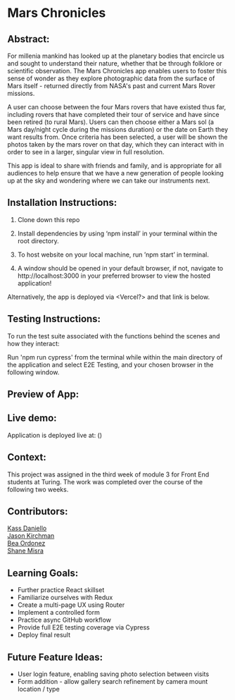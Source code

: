 # Mars Chronicles

## Abstract:

  For millenia mankind has looked up at the planetary bodies that encircle us and sought to understand their nature, whether that be through folklore or scientific observation. The Mars Chronicles app enables users to foster this sense of wonder as they explore photographic data from the surface of Mars itself - returned directly from NASA's past and current Mars Rover missions.

  A user can choose between the four Mars rovers that have existed thus far, including rovers that have completed their tour of service and have since been retired (to rural Mars). Users can then choose either a Mars sol (a Mars day/night cycle during the missions duration) or the date on Earth they want results from. Once criteria has been selected, a user will be shown the photos taken by the mars rover on that day, which they can interact with in order to see in a larger, singular view in full resolution.

  This app is ideal to share with friends and family, and is appropriate for all audiences to help ensure that we have a new generation of people looking up at the sky and wondering where we can take our instruments next.

[//]: <>

## Installation Instructions:
[//]: <>

1. Clone down this repo

1. Install dependencies by using ‘npm install’ in your terminal within the root directory.

1. To host website on your local machine, run ’npm start’ in terminal.

1. A window should be opened in your default browser, if not, navigate to http://localhost:3000 in your preferred browser to view the hosted application!

Alternatively, the app is deployed via <Vercel?> and that link is below.

## Testing Instructions:
[//]: <>

To run the test suite associated with the functions behind the scenes and how they interact: 

Run 'npm run cypress' from the terminal while within the main directory of the application and select E2E Testing, and your chosen browser in the following window.

## Preview of App:

## Live demo:


Application is deployed live at: (<deployment link here>)


## Context:
[//]: <>

This project was assigned in the third week of module 3 for Front End students at Turing. The work was completed over the course of the following two weeks. 

## Contributors:
[//]: <>

[Kass Daniello](https://github.com/Zertroz) \
[Jason Kirchman](https://github.com/kirch1) \
[Bea Ordonez](https://github.com/bea-ordonez) \
[Shane Misra](https://github.com/sdmisra) 

## Learning Goals:
[//]: <>

- Further practice React skillset
- Familiarize ourselves with Redux
- Create a multi-page UX using Router
- Implement a controlled form
- Practice async GitHub workflow
- Provide full E2E testing coverage via Cypress
- Deploy final result

## Future Feature Ideas:
[//]: <>

- User login feature, enabling saving photo selection between visits
- Form addition - allow gallery search refinement by camera mount location / type
